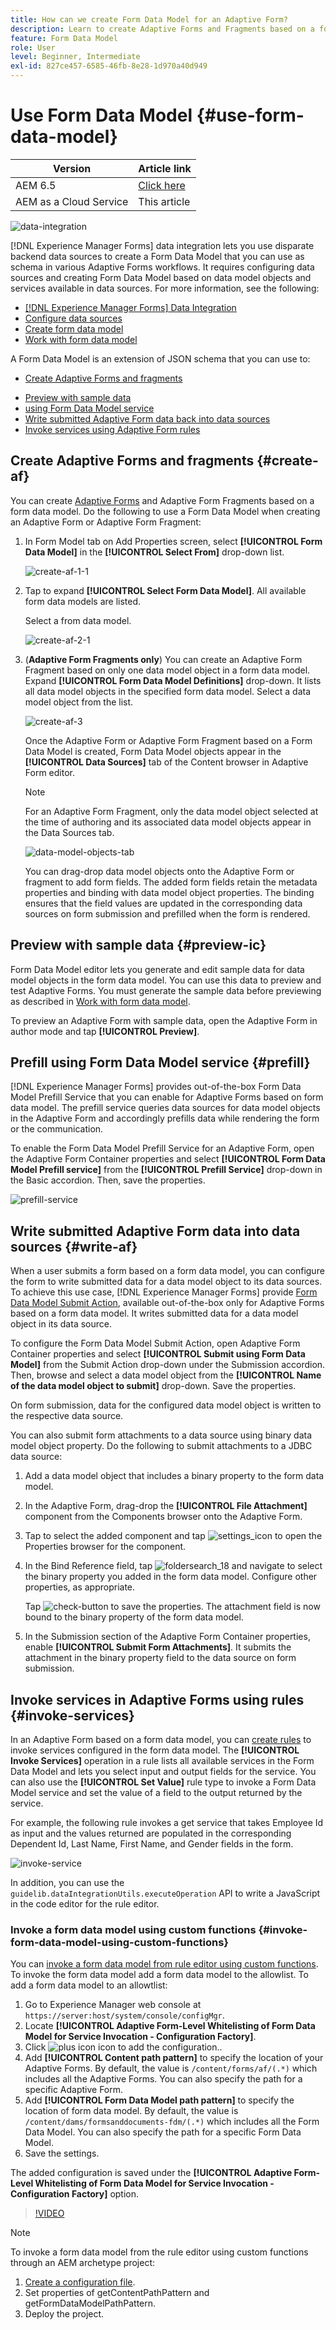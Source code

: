 ```yaml
---
title: How can we create Form Data Model for an Adaptive Form?
description: Learn to create Adaptive Forms and Fragments based on a form data model(FDM). Generate and edit sample data for data model objects in the FDM.
feature: Form Data Model
role: User
level: Beginner, Intermediate
exl-id: 827ce457-6585-46fb-8e28-1d970a40d949
---
```

# Use Form Data Model {#use-form-data-model}

| Version | Article link |
| -------- | ---------------------------- |
| AEM 6.5  |    [Click here](https://experienceleague.adobe.com/docs/experience-manager-65/forms/form-data-model/using-form-data-model.html)                  |
| AEM as a Cloud Service     | This article        |


 ![data-integration](do-not-localize/data-integeration.png)

[!DNL Experience Manager Forms] data integration lets you use disparate backend data sources to create a Form Data Model that you can use as schema in various Adaptive Forms <!--and interactive communications--> workflows. It requires configuring data sources and creating Form Data Model based on data model objects and services available in data sources. For more information, see the following:

* [[!DNL Experience Manager Forms] Data Integration](data-integration.md)
* [Configure data sources](configure-data-sources.md)
* [Create form data model](create-form-data-models.md)
* [Work with form data model](work-with-form-data-model.md)

A Form Data Model is an extension of JSON schema that you can use to:

* [Create Adaptive Forms and fragments](#create-af)
<!--* [Create interactive communications and building blocks like text, list, and condition fragments](#create-ic)-->
* [Preview with sample data](#preview-ic)
* [using Form Data Model service](#prefill)
* [Write submitted Adaptive Form data back into data sources](#write-af)
* [Invoke services using Adaptive Form rules](#invoke-services)

## Create Adaptive Forms and fragments {#create-af}

You can create [Adaptive Forms](creating-adaptive-form.md) and Adaptive Form Fragments <!-- [Adaptive Form Fragments](adaptive-form-fragments.md) --> based on a form data model. Do the following to use a Form Data Model when creating an Adaptive Form or Adaptive Form Fragment:

1. In Form Model tab on Add Properties screen, select **[!UICONTROL Form Data Model]** in the **[!UICONTROL Select From]** drop-down list.

   ![create-af-1-1](assets/create-af-1-1.png)

1. Tap to expand **[!UICONTROL Select Form Data Model]**. All available form data models are listed.

   Select a from data model.

   ![create-af-2-1](assets/create-af-2-1.png)

1. (**Adaptive Form Fragments only**) You can create an Adaptive Form Fragment based on only one data model object in a form data model. Expand **[!UICONTROL Form Data Model Definitions]** drop-down. It lists all data model objects in the specified form data model. Select a data model object from the list.

   ![create-af-3](assets/create-af-3.png)

   Once the Adaptive Form or Adaptive Form Fragment based on a Form Data Model is created, Form Data Model objects appear in the **[!UICONTROL Data Sources]** tab of the Content browser in Adaptive Form editor.

   >[!NOTE]
   >
   >For an Adaptive Form Fragment, only the data model object selected at the time of authoring and its associated data model objects appear in the Data Sources tab.

   ![data-model-objects-tab](assets/data-model-objects-tab.png)

   You can drag-drop data model objects onto the Adaptive Form or fragment to add form fields. The added form fields retain the metadata properties and binding with data model object properties. The binding ensures that the field values are updated in the corresponding data sources on form submission and prefilled when the form is rendered.

<!-- ## Create interactive communications {#create-ic}

You can create an interactive communication based on a Form Data Model that you can use to prefill interactive communication with data from configured data sources. In addition, the building blocks of an interactive communication, such as text, list, and condition document fragments can be based on a form data model.

You can choose a Form Data Model when creating an interactive communication or a document fragment. The following image shows the General tab of the Create Interactive Communication dialog.

![create-ic](assets/create-ic.png)

General tab of Create Interactive Communication dialog

For more information, see:

[Create an interactive communication](create-interactive-communication.md)

[Text in Interactive Communications](texts-interactive-communications.md)

[Conditions in Interactive Communications](conditions-interactive-communications.md)

[List fragments](lists.md) --> 

## Preview with sample data {#preview-ic}

Form Data Model editor lets you generate and edit sample data for data model objects in the form data model. You can use this data to preview and test <!--interactive communications and--> Adaptive Forms. You must generate the sample data before previewing as described in [Work with form data model](work-with-form-data-model.md#sample).

<!--To preview an interactive communication with sample Form Data Model data:

1. On [!DNL  Experience Manager] author instance, navigate to **[!UICONTROL Forms > Forms & Documents]**.
1. Select an interactive communication and tap **[!UICONTROL Preview]** in the toolbar to select **[!UICONTROL Web Channel]**, **[!UICONTROL Print Channel]**, or **[!UICONTROL Both Channels]** to preview the interactive communication.
1. In the Preview [*channel*] dialog, ensure that **[!UICONTROL Test Data of Form Data Model]** is selected and tap **[!UICONTROL Preview]**.

The interactive communication opens with prefilled sample data.

![web-preview](assets/web-preview.png)-->

To preview an Adaptive Form with sample data, open the Adaptive Form in author mode and tap **[!UICONTROL Preview]**.

## Prefill using Form Data Model service {#prefill}

[!DNL Experience Manager Forms] provides out-of-the-box Form Data Model Prefill Service that you can enable for Adaptive Forms <!--and interactive communications--> based on form data model. The prefill service queries data sources for data model objects in the Adaptive Form <!--and interactive communication--> and accordingly prefills data while rendering the form or the communication.

To enable the Form Data Model Prefill Service for an Adaptive Form, open the Adaptive Form Container properties and select **[!UICONTROL Form Data Model Prefill service]** from the **[!UICONTROL Prefill Service]** drop-down in the Basic accordion. Then, save the properties.

![prefill-service](assets/prefill-service.png)

<!--To configure Form Data Model prefill service in an interactive communication, you can select Form Data Model Prefill Service in the Prefill Service drop-down while creating it or later by modifying the properties.

![edit-ic-props](assets/edit-ic-props.png)

Edit Properties dialog for an interactive communication-->

## Write submitted Adaptive Form data into data sources {#write-af}

When a user submits a form based on a form data model, you can configure the form to write submitted data for a data model object to its data sources. To achieve this use case, [!DNL Experience Manager Forms] provide [Form Data Model Submit Action](configuring-submit-actions.md), available out-of-the-box only for Adaptive Forms based on a form data model. It writes submitted data for a data model object in its data source.

To configure the Form Data Model Submit Action, open Adaptive Form Container properties and select **[!UICONTROL Submit using Form Data Model]** from the Submit Action drop-down under the Submission accordion. Then, browse and select a data model object from the **[!UICONTROL Name of the data model object to submit]** drop-down. Save the properties.

On form submission, data for the configured data model object is written to the respective data source.

<!--![data-submission](assets/data-submission.png)-->

You can also submit form attachments to a data source using binary data model object property. Do the following to submit attachments to a JDBC data source:

1. Add a data model object that includes a binary property to the form data model.
1. In the Adaptive Form, drag-drop the **[!UICONTROL File Attachment]** component from the Components browser onto the Adaptive Form.
1. Tap to select the added component and tap ![settings_icon](assets/configure-icon.svg) to open the Properties browser for the component.
1. In the Bind Reference field, tap ![foldersearch_18](assets/folder-search-icon.svg) and navigate to select the binary property you added in the form data model. Configure other properties, as appropriate.

   Tap ![check-button](assets/save_icon.svg) to save the properties. The attachment field is now bound to the binary property of the form data model.

1. In the Submission section of the Adaptive Form Container properties, enable **[!UICONTROL Submit Form Attachments]**. It submits the attachment in the binary property field to the data source on form submission.

## Invoke services in Adaptive Forms using rules {#invoke-services}

In an Adaptive Form based on a form data model, you can [create rules](rule-editor.md) to invoke services configured in the form data model. The **[!UICONTROL Invoke Services]** operation in a rule lists all available services in the Form Data Model and lets you select input and output fields for the service. You can also use the **[!UICONTROL Set Value]** rule type to invoke a Form Data Model service and set the value of a field to the output returned by the service.

For example, the following rule invokes a get service that takes Employee Id as input and the values returned are populated in the corresponding Dependent Id, Last Name, First Name, and Gender fields in the form.

![invoke-service](assets/invoke-service.png)

In addition, you can use the `guidelib.dataIntegrationUtils.executeOperation` API to write a JavaScript in the code editor for the rule editor. <!-- For API details, see [API to invoke Form Data Model service](invoke-form-data-model-services.md).-->

### Invoke a form data model using custom functions {#invoke-form-data-model-using-custom-functions}

You can [invoke a form data model from rule editor using custom functions](/help/forms/rule-editor.md#custom-functions-in-rule-editor-custom-functions). To invoke the form data model add a form data model to the allowlist. To add a form data model to an allowtlist:

1. Go to Experience Manager web console at `https://server:host/system/console/configMgr`.
1. Locate **[!UICONTROL Adaptive Form-Level Whitelisting of Form Data Model for Service Invocation - Configuration Factory]**.
1. Click ![plus icon](/help/forms/assets/Smock_Add_18_N.svg) icon to add the configuration..
1. Add **[!UICONTROL Content path pattern]** to specify the location of your Adaptive Forms.  By default, the value is `/content/forms/af/(.*)` which includes all the Adaptive Forms. You can also specify the path for a specific Adaptive Form. 
1. Add **[!UICONTROL Form Data Model path pattern]** to specify the location of form data model. By default, the value is `/content/dams/formsanddocuments-fdm/(.*)` which includes all the Form Data Model. You can also specify the path for a specific Form Data Model. 
1. Save the settings. 

The added configuration is saved under the **[!UICONTROL Adaptive Form-Level Whitelisting of Form Data Model for Service Invocation - Configuration Factory]** option.

>[!VIDEO](https://video.tv.adobe.com/v/3423977/adaptive-forms-custom-function-rule-editor)

>[!NOTE]
>
> To invoke a form data model from the rule editor using custom functions through an AEM archetype project:
>
>1. [Create a configuration file](https://github.com/adobe/aem-core-forms-components/blob/master/it/config/src/main/content/jcr_root/apps/system/config/com.adobe.aemds.guide.factory.impl.AdaptiveFormFDMConfigurationFactoryImpl~core-components-it.cfg.json).
>1. Set properties of getContentPathPattern and getFormDataModelPathPattern.
>1. Deploy the project. 
